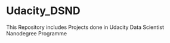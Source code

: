 # Udacity_DSND

This Repository includes Projects done in Udacity Data Scientist Nanodegree Programme
